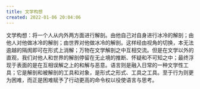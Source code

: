```yaml
---
title: 文学构想
created: 2022-01-06 20:04:06
---
```

文学构想：将一个人从内外两方面进行解剖。由他自己对自身进行冰冷的解剖；由他人对他做冰冷的解剖；由世界对他做冰冷的解剖。这样经由视角的切换，本无法逾越的隔阂即可在形式上消解；万物在文学解剖之中互相交流。但是在文学以外的直观，我们对他人和世界的解剖停留在无止境的推断、怀疑和不可知之中；最终浮现于表面的是在互相误解之上的和解与恶意。语言则是融入日常的一种文学性工具；它是解剖和被解剖的工具和对象，是形式之形式、工具之工具。至于行为则更为困难，而正是困难赋予了行动更高的命令权以役使语言与思考。
